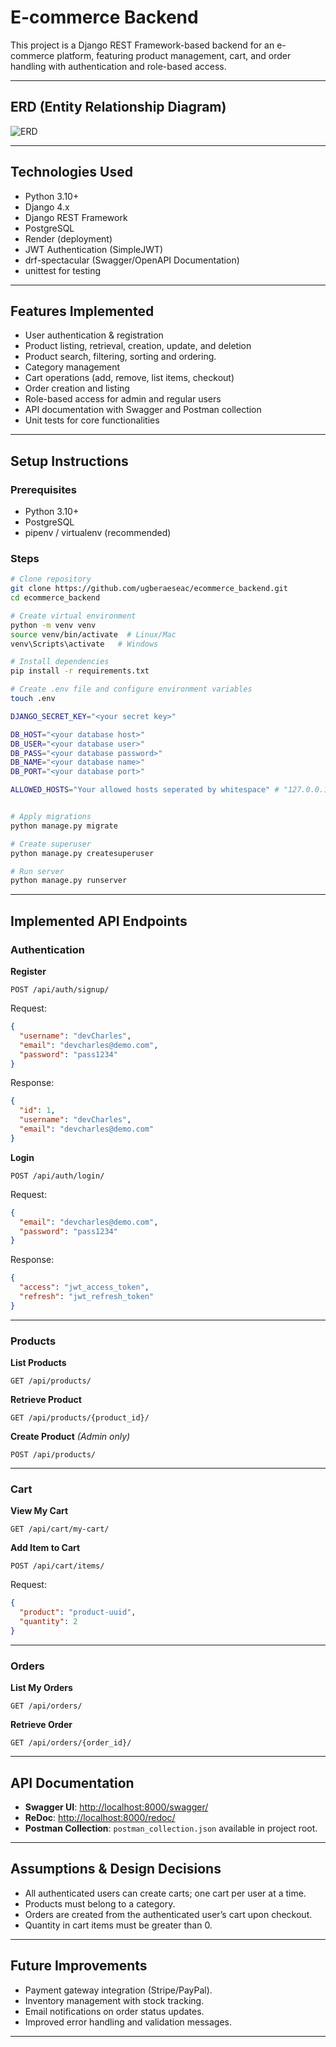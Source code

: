 # E-commerce Backend

This project is a Django REST Framework-based backend for an e-commerce platform, featuring product management, cart, and order handling with authentication and role-based access.

---

## ERD (Entity Relationship Diagram)
![ERD](https://i.postimg.cc/BbGYnRtz/ERdiagram-ecommerce-backend.png)

---

## Technologies Used
- Python 3.10+
- Django 4.x
- Django REST Framework
- PostgreSQL
- Render (deployment)
- JWT Authentication (SimpleJWT)
- drf-spectacular (Swagger/OpenAPI Documentation)
- unittest for testing

---

## Features Implemented
- User authentication & registration
- Product listing, retrieval, creation, update, and deletion
- Product search, filtering, sorting and ordering.
- Category management
- Cart operations (add, remove, list items, checkout)
- Order creation and listing
- Role-based access for admin and regular users
- API documentation with Swagger and Postman collection
- Unit tests for core functionalities

---

## Setup Instructions

### Prerequisites
- Python 3.10+
- PostgreSQL
- pipenv / virtualenv (recommended)

### Steps
```bash
# Clone repository
git clone https://github.com/ugberaeseac/ecommerce_backend.git
cd ecommerce_backend

# Create virtual environment
python -m venv venv
source venv/bin/activate  # Linux/Mac
venv\Scripts\activate   # Windows

# Install dependencies
pip install -r requirements.txt

# Create .env file and configure environment variables
touch .env

DJANGO_SECRET_KEY="<your secret key>"

DB_HOST="<your database host>"
DB_USER="<your database user>"
DB_PASS="<your database password>"
DB_NAME="<your database name>"
DB_PORT="<your database port>"

ALLOWED_HOSTS="Your allowed hosts seperated by whitespace" # "127.0.0.1 localhost"


# Apply migrations
python manage.py migrate

# Create superuser
python manage.py createsuperuser

# Run server
python manage.py runserver
```

---

## Implemented API Endpoints

### Authentication
**Register**
```http
POST /api/auth/signup/
```
Request:
```json
{
  "username": "devCharles",
  "email": "devcharles@demo.com",
  "password": "pass1234"
}
```
Response:
```json
{
  "id": 1,
  "username": "devCharles",
  "email": "devcharles@demo.com"
}
```

**Login**
```http
POST /api/auth/login/
```
Request:
```json
{
  "email": "devcharles@demo.com",
  "password": "pass1234"
}
```
Response:
```json
{
  "access": "jwt_access_token",
  "refresh": "jwt_refresh_token"
}
```

---

### Products
**List Products**
```http
GET /api/products/
```

**Retrieve Product**
```http
GET /api/products/{product_id}/
```

**Create Product** *(Admin only)*
```http
POST /api/products/
```

---

### Cart
**View My Cart**
```http
GET /api/cart/my-cart/
```

**Add Item to Cart**
```http
POST /api/cart/items/
```
Request:
```json
{
  "product": "product-uuid",
  "quantity": 2
}
```

---

### Orders
**List My Orders**
```http
GET /api/orders/
```

**Retrieve Order**
```http
GET /api/orders/{order_id}/
```

---

## API Documentation
- **Swagger UI**: [http://localhost:8000/swagger/](http://localhost:8000/swagger/)
- **ReDoc**: [http://localhost:8000/redoc/](http://localhost:8000/redoc/)
- **Postman Collection**: `postman_collection.json` available in project root.

---

## Assumptions & Design Decisions
- All authenticated users can create carts; one cart per user at a time.
- Products must belong to a category.
- Orders are created from the authenticated user’s cart upon checkout.
- Quantity in cart items must be greater than 0.

---

## Future Improvements
- Payment gateway integration (Stripe/PayPal).
- Inventory management with stock tracking.
- Email notifications on order status updates.
- Improved error handling and validation messages.

---
